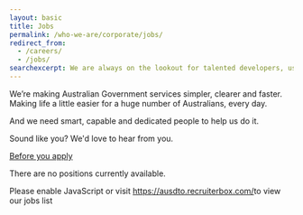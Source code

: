 ```yaml
---
layout: basic
title: Jobs
permalink: /who-we-are/corporate/jobs/
redirect_from:
  - /careers/
  - /jobs/
searchexcerpt: We are always on the lookout for talented developers, user researchers, digital leaders and designers.
---
```

We’re making Australian Government services simpler, clearer and faster. Making life a little easier for a huge number of Australians, every day.

And we need smart, capable and dedicated people to help us do it. 

Sound like you? We'd love to hear from you.

[Before you apply](/who-we-are/corporate/jobs/job-information-pack/)

There are no positions currently available.


<div class="recruitment-form">

<script id="rbox-loader-script" type="text/javascript">
if(!window._rbox){
_rbox = { host_protocol:document.location.protocol, ready:function(cb){this.onready=cb;} };
(function(d, e) {
    var s, t, i, src=['/static/client-src-served/widget/36555/rbox_api.js', '/static/client-src-served/widget/36555/rbox_impl.js'];
    t = d.getElementsByTagName(e); t=t[t.length - 1];
    for(i=0; i<src.length; i++) {
        s = d.createElement(e); s.src = _rbox.host_protocol + '//w.recruiterbox.com' + eval("src" + String.fromCharCode(91) + String(i) + String.fromCharCode(93));
        t.parentNode.insertBefore(s, t.nextSibling);
    }})(document, 'script');
}
</script>
<noscript>Please enable JavaScript or visit <a href="https://ausdto.recruiterbox.com/">https://ausdto.recruiterbox.com/</a>to view our jobs list</noscript>
</div>
